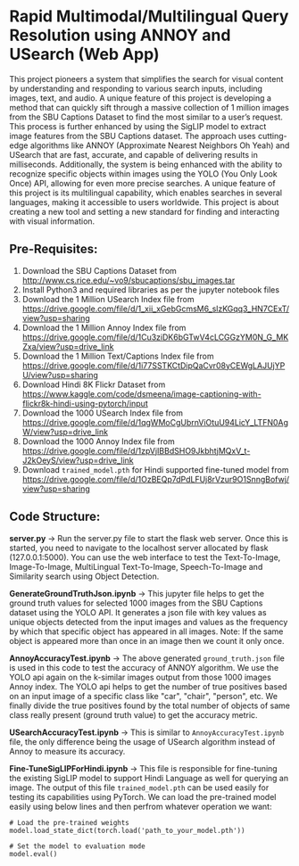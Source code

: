 # Rapid Multimodal/Multilingual Query Resolution using ANNOY and USearch (Web App)

This project pioneers a system that simplifies the search for visual content by understanding and responding to various search inputs, including images, text, and audio. A unique feature of this project is developing a method that can quickly sift through a massive collection of 1 million images from the SBU Captions Dataset to find the most similar to a user’s request. This process is further enhanced by using the SigLIP model to extract image features from the SBU Captions dataset. The approach uses cutting-edge algorithms like ANNOY (Approximate Nearest Neighbors Oh Yeah) and USearch that are fast, accurate, and capable of delivering results in milliseconds. Additionally, the system is being enhanced with the ability to recognize specific objects within images using the YOLO (You Only Look Once) API, allowing for even more precise searches. A unique feature of this project is its multilingual capability, which enables searches in several languages, making it accessible to users worldwide. This project is about creating a new tool and setting a new standard for finding and interacting with visual information. 

## Pre-Requisites:
1. Download the SBU Captions Dataset from http://www.cs.rice.edu/~vo9/sbucaptions/sbu_images.tar
2. Install Python3 and required libraries as per the jupyter notebook files
3. Download the 1 Million USearch Index file from https://drive.google.com/file/d/1_xii_xGebGcmsM6_slzKGqq3_HN7CExT/view?usp=sharing
4. Download the 1 Million Annoy Index file from https://drive.google.com/file/d/1Cu3ziDK6bGTwV4cLCGGzYM0N_G_MKZxa/view?usp=drive_link
5. Download the 1 Million Text/Captions Index file from https://drive.google.com/file/d/1i77SSTKCtDipQaCvr08yCEWgLAJUjYPU/view?usp=sharing
6. Download Hindi 8K Flickr Dataset from https://www.kaggle.com/code/dsmeena/image-captioning-with-flickr8k-hindi-using-pytorch/input
7. Download the 1000 USearch Index file from https://drive.google.com/file/d/1qgWMoCgUbrnViOtuU94LicY_LTFN0AgW/view?usp=drive_link
8. Download the 1000 Annoy Index file from https://drive.google.com/file/d/1zpVjIBBdSHO9JkbhtjMQxV_t-J2kOeyS/view?usp=drive_link
7. Download `trained_model.pth` for Hindi supported fine-tuned model from https://drive.google.com/file/d/1OzBEQp7dPdLFUj8rVzur9O1SnngBofwj/view?usp=sharing

## Code Structure:

**server.py** -> Run the server.py file to start the flask web server. Once this is started, you need to navigate to the localhost server allocated by flask (127.0.0.1:5000). You can use the web interface to test the Text-To-Image, Image-To-Image, MultiLingual Text-To-Image, Speech-To-Image and Similarity search using Object Detection.

**GenerateGroundTruthJson.ipynb** -> This jupyter file helps to get the ground truth values for selected 1000 images from the SBU Captions dataset using the YOLO API. It generates a json file with key values as unique objects detected from the input images and values as the frequency by which that specific object has appeared in all images. Note: If the same object is appeared more than once in an image then we count it only once. 

**AnnoyAccuracyTest.ipynb** -> The above generated `ground_truth.json` file is used in this code to test the accuracy of ANNOY algorithm. We use the YOLO api again on the k-similar images output from those 1000 images Annoy index. The YOLO api helps to get the number of true positives based on an input image of a specific class like "car", "chair", "person", etc. We finally divide the true positives found by the total number of objects of same class really present (ground truth value) to get the accuracy metric. 

**USearchAccuracyTest.ipynb** -> This is similar to `AnnoyAccuracyTest.ipynb` file, the only difference being the usage of USearch algorithm instead of Annoy to measure its accuracy.

**Fine-TuneSigLIPForHindi.ipynb** -> This file is responsible for fine-tuning the existing SigLIP model to support Hindi Language as well for querying an image. The output of this file `trained_model.pth` can be used easily for testing its capabilities using PyTorch. We can load the pre-trained model easily using below lines and then perfrom whatever operation we want: 

```
# Load the pre-trained weights
model.load_state_dict(torch.load('path_to_your_model.pth'))

# Set the model to evaluation mode
model.eval()
```